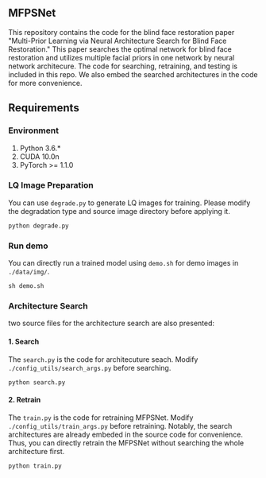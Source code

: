 ## MFPSNet

This repository contains the code for the blind face restoration paper "Multi-Prior Learning via Neural Architecture Search for Blind Face Restoration." This paper searches the optimal network for blind face restoration and utilizes multiple facial priors in one network by neural network architecure. The code for searching, retraining, and testing is included in this repo. We also embed the searched architectures in the code for more convenience.


## Requirements

### Environment

1. Python 3.6.*
2. CUDA 10.0n
3. PyTorch >= 1.1.0



###  LQ Image Preparation
You can use `degrade.py` to generate LQ images for training. Please modify the degradation type and source image directory before applying it.

```shell
python degrade.py
```

### Run demo

You can directly run a trained model using `demo.sh` for demo images in `./data/img/`.
```shell
sh demo.sh
```


### Architecture Search 
two source files for the architecture search are also presented: 

#### 1. Search 
The `search.py` is the code for architecuture seach. Modify  `./config_utils/search_args.py` before searching.
```
python search.py
```
#### 2. Retrain 
The `train.py` is the code for retraining MFPSNet. Modify  `./config_utils/train_args.py` before retraining. Notably, the search architectures are already embeded in the source code for convenience. Thus, you can directly retrain the MFPSNet without searching the whole architecture first.
```shell
python train.py
```

